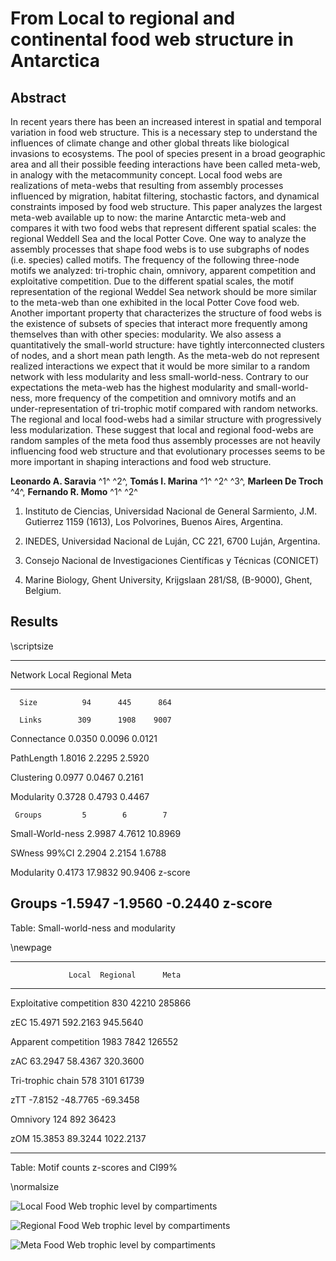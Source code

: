 # From Local to regional and continental food web structure in Antarctica 

## Abstract

In recent years there has been an increased interest in spatial and temporal variation in food web structure. This is a necessary step to understand the influences of climate change and other global threats like biological invasions to ecosystems. The pool of species present in a broad geographic area and all their possible feeding interactions have been called meta-web, in analogy with the metacommunity concept. Local food webs are realizations of meta-webs that resulting from assembly processes influenced by migration, habitat filtering, stochastic factors, and dynamical constraints imposed by food web structure. This paper analyzes the largest meta-web available up to now: the marine Antarctic meta-web and compares it with two food webs that represent different spatial scales: the regional Weddell Sea and the local Potter Cove. One way to analyze the assembly  processes that shape food webs is to use subgraphs of nodes (i.e. species) called motifs. The frequency of the following three-node motifs we analyzed: tri-trophic chain, omnivory, apparent competition and exploitative competition. Due to the different spatial scales, the motif representation of the regional Weddel Sea network should be more similar to the meta-web than one exhibited in the local Potter Cove food web. Another important property that characterizes the structure of food webs is the existence of subsets of species that interact more frequently among themselves than with other species: modularity. We also assess a quantitatively the small-world structure: have tightly interconnected clusters of nodes, and a short mean path length. As the meta-web do not represent realized interactions we expect that it would be more similar to a random network with less modularity and less small-world-ness. Contrary to our expectations the meta-web has the highest modularity and small-world-ness, more frequency of the competition and omnivory motifs and an under-representation of tri-trophic motif compared with random networks. The regional and local food-webs had a similar structure with progressively less modularization. These suggest that local and regional food-webs are random samples of the meta food thus assembly processes are not heavily influencing food web structure and that evolutionary processes seems to be more important in shaping interactions and food web structure. 
 

**Leonardo A. Saravia** ^1^ ^2^, **Tomás  I. Marina** ^1^ ^2^ ^3^, **Marleen De Troch** ^4^, **Fernando R. Momo** ^1^ ^2^ 

1. Instituto de Ciencias, Universidad Nacional de General Sarmiento, J.M. Gutierrez 1159 (1613), 
Los Polvorines, Buenos Aires, Argentina.

2. INEDES, Universidad Nacional de Luján, CC 221, 6700 Luján, Argentina.

3. Consejo Nacional de Investigaciones Científicas y Técnicas (CONICET)

4. Marine Biology, Ghent University, Krijgslaan 281/S8, (B-9000), Ghent, Belgium.

## Results

\scriptsize

------------------------------------------
Network            Local  Regional    Meta  
----------------- ------ --------- -------
      Size          94      445      864  

      Links        309      1908    9007  

   Connectance    0.0350   0.0096  0.0121 

   PathLength     1.8016   2.2295  2.5920 

   Clustering     0.0977   0.0467  0.2161 

   Modularity     0.3728   0.4793  0.4467 

     Groups         5        6        7   

Small-World-ness  2.9987   4.7612  10.8969

SWness 99%CI      2.2904   2.2154  1.6788 

Modularity        0.4173  17.9832  90.9406
z-score

Groups            -1.5947 -1.9560  -0.2440
z-score
------------------------------------------

Table: Small-world-ness and modularity

\newpage

------------------------------------------
                 Local  Regional      Meta   
-------------- ------- --------- ---------
Exploitative 
competition      830     42210    285866  

zEC            15.4971  592.2163 945.5640 

Apparent 
competition     1983      7842    126552  

zAC            63.2947  58.4367  320.3600 


Tri-trophic 
chain            578      3101     61739  

zTT            -7.8152  -48.7765 -69.3458 


Omnivory         124      892      36423  

zOM            15.3853  89.3244  1022.2137

------------------------------------------

Table: Motif counts z-scores and CI99%


\normalsize


![Local Food Web trophic level by compartiments](Figures/LocalFoodWeb.png)

![Regional Food Web trophic level by compartiments](Figures/RegionalFoodWeb.png)

![Meta Food Web trophic level by compartiments](Figures/MetaFoodWeb.png)